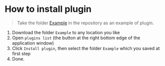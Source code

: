 # How to install plugin

> Take the folder [Example](https://github.com/leoding86/pixiv-omina/tree/master/plugin_example) in the repository as an example of plugin.

1. Download the folder `Example` to any location you like
2. Open `plugins list` (the button at the right bottom edge of the application window)
3. Click `Install plugin`, then select the folder `Example` which you saved at first step
4. Done.
